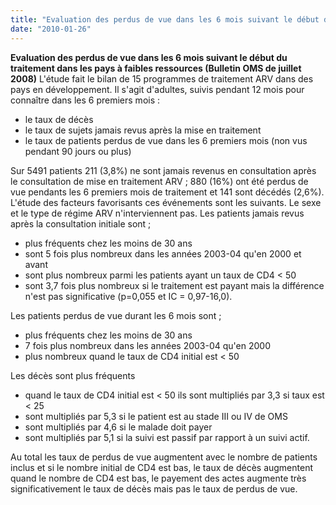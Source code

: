 ```yaml
---
title: "Evaluation des perdus de vue dans les 6 mois suivant le début du traitement dans les pays à faibles ressources (Bulletin OMS de juillet 2008)"
date: "2010-01-26"
---
```


**Evaluation des perdus de vue dans les 6 mois suivant le début du traitement dans les pays à faibles ressources (Bulletin OMS de juillet 2008)** L'étude fait le bilan de 15 programmes de traitement ARV dans des pays en développement. Il s'agit d'adultes, suivis pendant 12 mois pour connaître dans les 6 premiers mois :

- le taux de décès
- le taux de sujets jamais revus après la mise en traitement
- le taux de patients perdus de vue dans les 6 premiers mois (non vus pendant 90 jours ou plus)

Sur 5491 patients 211 (3,8%) ne sont jamais revenus en consultation après le consultation de mise en traitement ARV ; 880 (16%) ont été perdus de vue pendants les 6 premiers mois de traitement et 141 sont décédés (2,6%). L'étude des facteurs favorisants ces événements sont les suivants. Le sexe et le type de régime ARV n'interviennent pas. Les patients jamais revus après la consultation initiale sont ;

- plus fréquents chez les moins de 30 ans
- sont 5 fois plus nombreux dans les années 2003-04 qu'en 2000 et avant
- sont plus nombreux parmi les patients ayant un taux de CD4 < 50
- sont 3,7 fois plus nombreux si le traitement est payant mais la différence n'est pas significative (p=0,055 et IC = 0,97-16,0).

Les patients perdus de vue durant les 6 mois sont ;

- plus fréquents chez les moins de 30 ans
- 7 fois plus nombreux dans les années 2003-04 qu'en 2000
- plus nombreux quand le taux de CD4 initial est < 50

Les décès sont plus fréquents

- quand le taux de CD4 initial est < 50 ils sont multipliés par 3,3 si taux est < 25
- sont multipliés par 5,3 si le patient est au stade III ou IV de OMS
- sont multipliés par 4,6 si le malade doit payer
- sont multipliés par 5,1 si la suivi est passif par rapport à un suivi actif.

Au total les taux de perdus de vue augmentent avec le nombre de patients inclus et si le nombre initial de CD4 est bas, le taux de décès augmentent quand le nombre de CD4 est bas, le payement des actes augmente très significativement le taux de décès mais pas le taux de perdus de vue.
